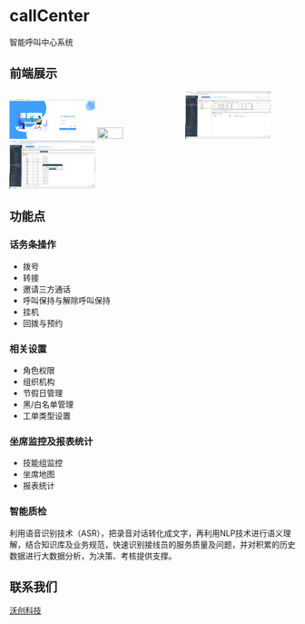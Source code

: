 # callCenter
智能呼叫中心系统

## 前端展示
<img src="https://raw.githubusercontent.com/volchamp/callCenter/master/screenshot/login.png" width="30%" height="30%"> 


<img src="https://raw.githubusercontent.com/volchamp/callCenter/master/screenshot/home.png" width="30%" height="30%">

<img src="https://raw.githubusercontent.com/volchamp/callCenter/master/screenshot/home2.png" width="30%" height="30%">

<img src="https://raw.githubusercontent.com/volchamp/callCenter/master/screenshot/vacation.png" width="30%" height="30%">

## 功能点
### 话务条操作
 * 拨号
 * 转接
 * 邀请三方通话
 * 呼叫保持与解除呼叫保持
 * 挂机
 * 回拨与预约
### 相关设置
 * 角色权限
 * 组织机构
 * 节假日管理
 * 黑/白名单管理
 * 工单类型设置
### 坐席监控及报表统计
 * 技能组监控
 * 坐席地图
 * 报表统计
 ### 智能质检
 利用语音识别技术（ASR），把录音对话转化成文字，再利用NLP技术进行语义理解，结合知识库及业务规范，快速识别接线员的服务质量及问题，并对积累的历史数据进行大数据分析，为决策、考核提供支撑。
 ## 联系我们
 [沃创科技](http://www.volchamp.com.cn/)

